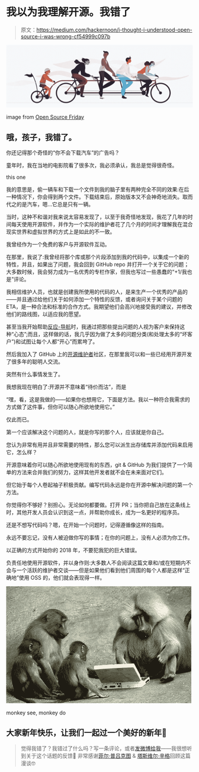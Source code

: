 # 我以为我理解开源。我错了

> 原文：<https://medium.com/hackernoon/i-thought-i-understood-open-source-i-was-wrong-cf54999c097b>

![](img/28b0798e9775a36addb2b1afb8ab5cad.png)

image from [Open Source Friday](https://opensourcefriday.com/)

## 哦，孩子，我错了。

你还记得那个奇怪的“你不会下载汽车”的广告吗？

童年时，我在当地的电影院看了很多次，我必须承认，我总是觉得很奇怪。

this one

我的意思是，偷一辆车和下载一个文件到我的脑子里有两种完全不同的效果:在后一种情况下，你会得到两个文件。下载结束后，原始版本又不会神奇地消失。取而代之的是汽车，嗯…它总是只有一辆。

当时，这种不和谐对我来说太容易发现了，以至于我奇怪地发现，我花了几年的时间每天使用开源软件，并作为一个实际的维护者花了几个月的时间才理解我在混合现实世界和虚拟世界的方式上是如此的不一致。

我曾经作为一个免费的客户与开源软件互动。

在那里，我说了:我曾经将那个库或那个片段添加到我的代码中，以集成一个新的特性，并且，如果出了问题，我会回到 GitHub repo 并打开一个关于它的问题；大多数时候，我会努力成为一名优秀的专栏作家，但我也写过一些愚蠢的“+1/我也是”评论。

我相信维护人员，也就是创建我所使用的代码的人，是来生产一个优秀的产品的——并且通过给他们关于如何添加一个特性的反馈，或者询问关于某个问题的 ETA，是一种合法和标准的合作方式。我期望他们会高兴地接受我的建议，并修改他们的路线图，以适应我的愿望。

甚至当我开始帮助[反应-导航](https://github.com/react-navigation/react-navigation)时，我通过把那些提出问题的人视为客户来保持这种“心态”;而且，这样做的话，我几乎因为做了太多的问题分类(和处理太多的“坏客户”)和试图让每个人都“开心”而累垮了。

然后我加入了 GitHub 上的[开源维护者](https://maintainers.github.com/)社区，在那里我可以和一些已经用开源开发了很多年的聪明人交流。

突然有什么事情发生了。

我想我现在明白了:开源并不意味着“待价而沽”，而是

“嘿，看，这是我做的——如果你也想用它，下面是方法。我以一种符合我需求的方式做了这件事，但你可以随心所欲地使用它。”

仅此而已。

第一个应该解决这个问题的人，就是你写的那个人，应该就是你自己。

您认为非常有用并且非常需要的特性，那么您可以派生出存储库并添加代码来启用它，怎么样？

开源意味着你可以随心所欲地使用现有的东西，git & GitHub 为我们提供了一个简单的方法来合并我们的努力，这样其他开发者就不会在未来面对它们。

但它始于每个人卷起袖子积极贡献。编写代码永远是你在开源中解决问题的第一个方法。

你觉得你不够好？别担心。无论如何都要做。打开 PR；当你把自己放在这条线上时，其他开发人员会认识到这一点，并帮助你成长，成为一名更好的程序员。

还是不想写代码吗？嗯，在开始一个问题时，记得遵循像这样的指南。

永远不要忘记，没有人被迫做你写的事情；在你的问题上，没有人必须为你工作。

以正确的方式开始你的 2018 年，不要犯我犯的巨大错误。

负责任地使用开源软件，并以身作则:大多数人不会阅读这篇文章和/或在短期内不会与一个活跃的维护者交谈——但是如果他们看到他们周围的每个人都是这样“正确地”使用 OSS 的，他们就会表现得一样。

![](img/6878907186c7ff531c1c69fdc446d812.png)

monkey see, monkey do

## 大家新年快乐，让我们一起过一个美好的新年💪

> 觉得我错了？我错过了什么吗？写一条评论，或者[发微博给我](https://twitter.com/Kelset)——我很想听到关于这个话题的反馈🤖
> 非常感谢[菲尔·普吕克图](https://medium.com/u/4930d50ded7c?source=post_page-----cf54999c097b--------------------------------) & [塔斯维尔·辛格](https://medium.com/u/ef23eceac600?source=post_page-----cf54999c097b--------------------------------)回顾这篇漫谈🤓